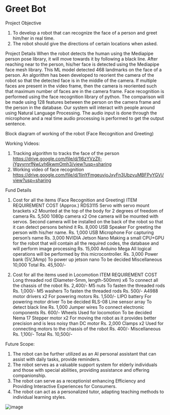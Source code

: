 # Greet Bot
Project Objective
1.	To develop a robot that can recognize the face of a person and greet him/her in real time.
2.	The robot should give the directions of certain locations when asked.

Project Details
When the robot detects the human using the Mediapipe person pose library, it will move towards it by following a black line. After reaching near to the person, his/her face is detected using the Mediapipe face mesh library. This ML model detected 468 landmarks on the face of a person. An algorithm has been developed to reorient the camera of the robot so that the detected face is in the middle of the camera. If multiple faces are present in the video frame, then the camera is reoriented such that maximum number of faces are in the camera frame. Face recognition is performed using the face recognition library of python. The comparison will be made using 128 features between the person on the camera frame and the person in the database. Our system will interact with people around using Natural Language Processing. The audio input is done through the microphone and a real time audio processing is performed to get the output sentence.

Block diagram of working of the robot (Face Recognition and Greeting)
 
Working Videos:
1.	Tracking algorithm to tracks the face of the person
https://drive.google.com/file/d/1l6zYVzZll-iYgvyrnrfNwLvh6kwmOmh3/view?usp=sharing
2.	Working video of face recognition
https://drive.google.com/file/d/1IinYFmgeuvjoJxyFn3UbzyuMBFPyYGVj/view?usp=sharing

Fund Details
1.	Cost for all the items (Face Recognition and Greeting)
ITEM	REQUIREMENT	COST (Approx.)
RDS3115 Servo with servo mount brackets x2	Mounted at the top of the body for 2 degrees of freedom of camera	Rs. 5,500
1080p camera x2	One camera will be mounted with servos.
Second camera will be installed on the back of the robot so that it can detect persons behind it	Rs. 8,000
USB Speaker	For greeting the person
with his/her name.	Rs. 1,000
USB Microphone	For capturing person’s name	Rs. 3,000
NVIDIA Jetson Nano	Making a small CPU+GPU for the robot that will contain all the required codes, the database and will perform image processing	Rs. 15,000
Arduino Mega	All logical operations will be performed by this microcontroller.	Rs. 3,000
Power bank (5V,3Amp)	To power up jetson nano	 To be decided
Miscellaneous		10,000
Total	Rs. 45,500/-

2.	Cost for all the items used in Locomotion 
ITEM	REQUIREMENT	COST
Long threaded rod (Diameter-5mm, length-500mm) x6	To connect all the chassis of the robot	Rs. 2,400/-
M5 nuts	To fasten the threaded rods	Rs. 1,000/-
M5 washers	To fasten the threaded rods	Rs. 500/-
A4988 motor drivers x2	For powering motors	Rs. 1,500/-
LIPO battery 	For powering motor driver	To be decided
RLS-08 Line sensor array	To detect black line	Rs. 1,000
Jumper wires	To connect electronic components	Rs. 600/-
Wheels	Used for locomotion	To be decided
Nema 17 Stepper motor x2	For moving the robot as it provides better precision and is less noisy than DC motor	Rs. 2,000
Clamps x2	Used for connecting motors to the chassis of the robot	Rs. 400/-
Miscellaneous 		Rs. 1,100/-
Total	Rs. 10,500/-

Future Scope:
1.	The robot can be further utilized as an AI personal assistant that can assist with daily tasks, provide reminders.
2.	The robot serves as a valuable support system for elderly individuals and those with special abilities, providing assistance and offering companionship.
3.	The robot can serve as a receptionist enhancing Efficiency and Providing Interactive Experiences for Consumers.
4.	The robot can act as a personalized tutor, adapting teaching methods to individual learning styles.


![image](https://github.com/ArnavRoy520/Greet-Bot/assets/143030580/70c8ac58-02b8-48fa-bf90-13ca37670d88)
